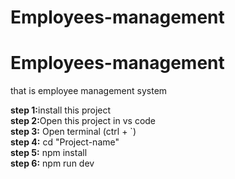 # Employees-management

<h1> Employees-management </h1>

that is employee management system

<div>
    <b>step 1:</b>install this project
</div>
<div>
    <b>step 2:</b>Open this project in vs code
</div>
<div>
    <b>step 3:</b> Open terminal (ctrl + `)
</div>
<div>
    <b>step 4:</b> cd "Project-name"
</div>
<div>
    <b>step 5:</b> npm install
</div>
<div>
    <b>step 6:</b> npm run dev
</div>